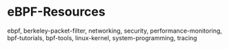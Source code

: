 # eBPF-Resources
ebpf, berkeley-packet-filter, networking, security, performance-monitoring, bpf-tutorials, bpf-tools, linux-kernel, system-programming, tracing
